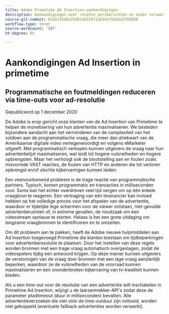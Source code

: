 ```yaml
---
title: Adobe Primetime Ad Insertion-aankondigingen
description: Aankondigingen over recente persberichten en ander verwant nieuws over Primetime Ad Insertion
source-git-commit: 02ebc3548a254b2a6554f1ab34afbb3ea5f09bb8
workflow-type: tm+mt
source-wordcount: '307'
ht-degree: 0%

---
```


# Aankondigingen Ad Insertion in primetime

## Programmatische en foutmeldingen reduceren via time-outs voor ad-resolutie

Gepubliceerd op 1 december 2020

De Adobe is erop gericht onze klanten van de Ad Insertion van Primetime te helpen de monetisering van hun advertentie maximaliseren. We besteden bijzondere aandacht aan het verminderen van de complexiteit van het voldoen aan de programmatische vraag, die meer dan driekwart van de Amerikaanse digitale video vertegenwoordigt en volgens eMarketer uitgeeft. Met programmatisch verkopen kunnen uitgevers de vraag naar hun advertentielijst maximaliseren, wat leidt tot hogere vulsnelheden en hogere opbrengsten. Maar het verhoogt ook de blootstelling aan en fouten zoals misvormde VAST reacties, de fouten van HTTP en anderen die tot verloren opbrengst en/of slechte kijkervaringen kunnen leiden.

Een veelvoorkomend probleem is de trage reactie van programmatische partners. Typisch, komen programmatic en transacties in milliseconden voor. Soms kan het echter overdreven veel tijd vergen om op één enkele vraagbron te reageren. Een vertraging van één leverancier kan invloed hebben op het volledige proces voor het afspelen van de advertentie, waardoor er tijdelijke lege schermen voor de viewer ontstaan, niet-gevulde advertentieruimten of, in extreme gevallen, de noodzaak om een videostream opnieuw te starten. Helaas is het een grote uitdaging om langzame vraagbronnen te identificeren en te omzeilen.

Om dit probleem aan te pakken, heeft de Adobe nieuwe hulpmiddelen aan Ad Insertion toegevoegd Primetime die klanten toestaan om tijdbeperkingen voor advertentieresolutie te plaatsen. Door het instellen van deze regels worden bronnen met een trage vraag automatisch overgeslagen, zodat de videospelers tijdig een antwoord krijgen. Op deze manier kunnen uitgevers de verstoringen van de vraag door bronnen met een lage vraag aanzienlijk beperken, waardoor ze de vulsnelheden van de voorraad kunnen maximaliseren en een ononderbroken kijkervaring van tv-kwaliteit kunnen bieden.

Als u een time-out voor de resolutie van een advertentie wilt inschakelen in Primetime Ad Insertion, wijzigt u de laarzentrekker-API&#39;s zodat deze de parameter ptadtimeout (duur in milliseconden) bevatten.  Alle advertentieverzoeken die niet vóór de time-outduur zijn voltooid, worden niet gekoppeld (eventuele fallback-advertenties worden verwerkt).

